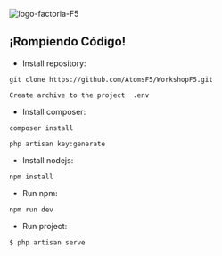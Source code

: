 ![logo-factoria-F5](https://user-images.githubusercontent.com/70259721/108084224-3d2feb80-7074-11eb-8140-6595b24d3939.png)

## ¡Rompiendo Código!



- Install repository:
```
git clone https://github.com/AtomsF5/WorkshopF5.git
```

```
Create archive to the project  .env
```

- Install composer:
```
composer install
```

```
php artisan key:generate
```

- Install nodejs:
```
npm install
```

- Run npm:
```
npm run dev
```

- Run project:
```
$ php artisan serve
```